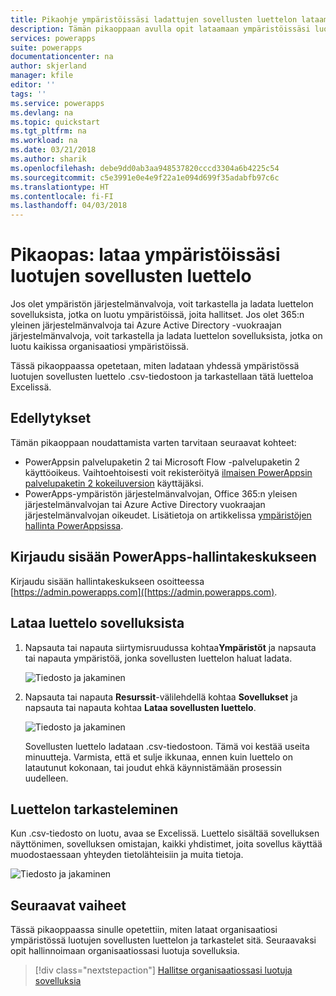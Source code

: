 ```yaml
---
title: Pikaohje ympäristöissäsi ladattujen sovellusten luettelon lataamiseksi | Microsoft Docs
description: Tämän pikaoppaan avulla opit lataamaan ympäristöissäsi luotujen sovellusten luettelon
services: powerapps
suite: powerapps
documentationcenter: na
author: skjerland
manager: kfile
editor: ''
tags: ''
ms.service: powerapps
ms.devlang: na
ms.topic: quickstart
ms.tgt_pltfrm: na
ms.workload: na
ms.date: 03/21/2018
ms.author: sharik
ms.openlocfilehash: debe9dd0ab3aa948537820cccd3304a6b4225c54
ms.sourcegitcommit: c5e3991e0e4e9f22a1e094d699f35adabfb97c6c
ms.translationtype: HT
ms.contentlocale: fi-FI
ms.lasthandoff: 04/03/2018
---
```

# <a name="quickstart-download-a-list-of-apps-created-in-your-environments"></a>Pikaopas: lataa ympäristöissäsi luotujen sovellusten luettelo
Jos olet ympäristön järjestelmänvalvoja, voit tarkastella ja ladata luettelon sovelluksista, jotka on luotu ympäristöissä, joita hallitset. Jos olet 365:n yleinen järjestelmänvalvoja tai Azure Active Directory -vuokraajan järjestelmänvalvoja, voit tarkastella ja ladata luettelon sovelluksista, jotka on luotu kaikissa organisaatiosi ympäristöissä.

Tässä pikaoppaassa opetetaan, miten ladataan yhdessä ympäristössä luotujen sovellusten luettelo .csv-tiedostoon ja tarkastellaan tätä luetteloa Excelissä.

## <a name="prerequisites"></a>Edellytykset
 Tämän pikaoppaan noudattamista varten tarvitaan seuraavat kohteet:
 * PowerAppsin palvelupaketin 2 tai Microsoft Flow -palvelupaketin 2 käyttöoikeus. Vaihtoehtoisesti voit rekisteröityä [ilmaisen PowerAppsin palvelupaketin 2 kokeiluversion](https://web.powerapps.com/signup?redirect=marketing&email=) käyttäjäksi.
 * PowerApps-ympäristön järjestelmänvalvojan, Office 365:n yleisen järjestelmänvalvojan tai Azure Active Directory vuokraajan järjestelmänvalvojan oikeudet. Lisätietoja on artikkelissa [ympäristöjen hallinta PowerAppsissa](environments-administration.md).

## <a name="sign-in-to-the-powerapps-admin-center"></a>Kirjaudu sisään PowerApps-hallintakeskukseen
Kirjaudu sisään hallintakeskukseen osoitteessa [https://admin.powerapps.com]([https://admin.powerapps.com).

## <a name="download-the-list-of-apps"></a>Lataa luettelo sovelluksista
1. Napsauta tai napauta siirtymisruudussa kohtaa**Ympäristöt** ja napsauta tai napauta ympäristöä, jonka sovellusten luettelon haluat ladata.

    ![Tiedosto ja jakaminen](./media/admin-view-apps/environment.png)
2. Napsauta tai napauta **Resurssit**-välilehdellä kohtaa **Sovellukset** ja napsauta tai napauta kohtaa **Lataa sovellusten luettelo**.

    ![Tiedosto ja jakaminen](./media/admin-view-apps/resources-app.png)

    Sovellusten luettelo ladataan .csv-tiedostoon. Tämä voi kestää useita minuutteja. Varmista, että et sulje ikkunaa, ennen kuin luettelo on latautunut kokonaan, tai joudut ehkä käynnistämään prosessin uudelleen.

## <a name="view-the-list"></a>Luettelon tarkasteleminen
Kun .csv-tiedosto on luotu, avaa se Excelissä. Luettelo sisältää sovelluksen näyttönimen, sovelluksen omistajan, kaikki yhdistimet, joita sovellus käyttää muodostaessaan yhteyden tietolähteisiin ja muita tietoja.

![Tiedosto ja jakaminen](./media/admin-view-apps/excel-view.png)

## <a name="next-steps"></a>Seuraavat vaiheet
Tässä pikaoppaassa sinulle opetettiin, miten lataat organisaatiosi ympäristössä luotujen sovellusten luettelon ja tarkastelet sitä. Seuraavaksi opit hallinnoimaan organisaatiossasi luotuja sovelluksia.

> [!div class="nextstepaction"]
> [Hallitse organisaatiossasi luotuja sovelluksia](admin-manage-apps.md)
